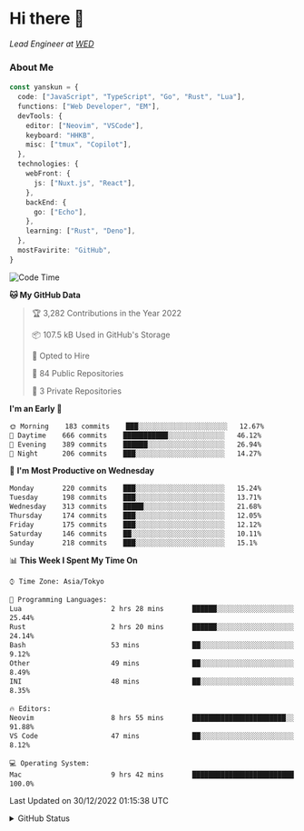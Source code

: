 # Hi there&nbsp;:wave:

_Lead Engineer at [WED](https://github.com/wedinc)_

### About Me

```ts
const yanskun = {
  code: ["JavaScript", "TypeScript", "Go", "Rust", "Lua"],
  functions: ["Web Developer", "EM"],
  devTools: {
    editor: ["Neovim", "VSCode"],
    keyboard: "HHKB",
    misc: ["tmux", "Copilot"],
  },
  technologies: {
    webFront: {
      js: ["Nuxt.js", "React"],
    },
    backEnd: {
      go: ["Echo"],
    },
    learning: ["Rust", "Deno"],
  },
  mostFavirite: "GitHub",
}
```

<!--START_SECTION:waka-->
![Code Time](http://img.shields.io/badge/Code%20Time-58%20hrs%2033%20mins-blue)

**🐱 My GitHub Data** 

> 🏆 3,282 Contributions in the Year 2022
 > 
> 📦 107.5 kB Used in GitHub's Storage 
 > 
> 💼 Opted to Hire
 > 
> 📜 84 Public Repositories 
 > 
> 🔑 3 Private Repositories  
 > 
**I'm an Early 🐤** 

```text
🌞 Morning    183 commits    ███░░░░░░░░░░░░░░░░░░░░░░   12.67% 
🌆 Daytime    666 commits    ███████████░░░░░░░░░░░░░░   46.12% 
🌃 Evening    389 commits    ██████░░░░░░░░░░░░░░░░░░░   26.94% 
🌙 Night      206 commits    ███░░░░░░░░░░░░░░░░░░░░░░   14.27%

```
📅 **I'm Most Productive on Wednesday** 

```text
Monday       220 commits    ███░░░░░░░░░░░░░░░░░░░░░░   15.24% 
Tuesday      198 commits    ███░░░░░░░░░░░░░░░░░░░░░░   13.71% 
Wednesday    313 commits    █████░░░░░░░░░░░░░░░░░░░░   21.68% 
Thursday     174 commits    ███░░░░░░░░░░░░░░░░░░░░░░   12.05% 
Friday       175 commits    ███░░░░░░░░░░░░░░░░░░░░░░   12.12% 
Saturday     146 commits    ██░░░░░░░░░░░░░░░░░░░░░░░   10.11% 
Sunday       218 commits    ███░░░░░░░░░░░░░░░░░░░░░░   15.1%

```


📊 **This Week I Spent My Time On** 

```text
⌚︎ Time Zone: Asia/Tokyo

💬 Programming Languages: 
Lua                      2 hrs 28 mins       ██████░░░░░░░░░░░░░░░░░░░   25.44% 
Rust                     2 hrs 20 mins       ██████░░░░░░░░░░░░░░░░░░░   24.14% 
Bash                     53 mins             ██░░░░░░░░░░░░░░░░░░░░░░░   9.12% 
Other                    49 mins             ██░░░░░░░░░░░░░░░░░░░░░░░   8.49% 
INI                      48 mins             ██░░░░░░░░░░░░░░░░░░░░░░░   8.35%

🔥 Editors: 
Neovim                   8 hrs 55 mins       ███████████████████████░░   91.88% 
VS Code                  47 mins             ██░░░░░░░░░░░░░░░░░░░░░░░   8.12%

💻 Operating System: 
Mac                      9 hrs 42 mins       █████████████████████████   100.0%

```


 Last Updated on 30/12/2022 01:15:38 UTC
<!--END_SECTION:waka-->

<details>
<summary>GitHub Status</summary>
<picture>
  <source media="(prefers-color-scheme: dark)" srcset="https://raw.githubusercontent.com/yanskun/yanskun/master/profile-summary-card-output/nord_dark/0-profile-details.svg">
 <img src="https://raw.githubusercontent.com/yanskun/yanskun/master/profile-summary-card-output/default/0-profile-details.svg">
</picture>
<br>
<picture>
  <source media="(prefers-color-scheme: dark)" srcset="https://raw.githubusercontent.com/yanskun/yanskun/master/profile-summary-card-output/nord_dark/1-repos-per-language.svg">
 <img src="https://raw.githubusercontent.com/yanskun/yanskun/master/profile-summary-card-output/default/1-repos-per-language.svg">
</picture>
<picture>
  <source media="(prefers-color-scheme: dark)" srcset="https://raw.githubusercontent.com/yanskun/yanskun/master/profile-summary-card-output/nord_dark/2-most-commit-language.svg">
 <img src="https://raw.githubusercontent.com/yanskun/yanskun/master/profile-summary-card-output/default/2-most-commit-language.svg">
</picture>
<br>
<picture>
  <source media="(prefers-color-scheme: dark)" srcset="https://raw.githubusercontent.com/yanskun/yanskun/master/profile-summary-card-output/nord_dark/3-stats.svg">
 <img src="https://raw.githubusercontent.com/yanskun/yanskun/master/profile-summary-card-output/default/3-stats.svg">
</picture>
<picture>
  <source media="(prefers-color-scheme: dark)" srcset="https://raw.githubusercontent.com/yanskun/yanskun/master/profile-summary-card-output/nord_dark/4-productive-time.svg">
 <img src="https://raw.githubusercontent.com/yanskun/yanskun/master/profile-summary-card-output/default/4-productive-time.svg">
</picture>
</details>
